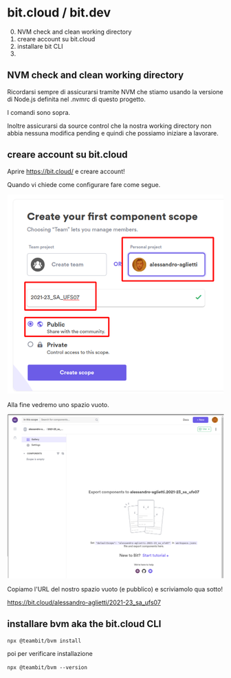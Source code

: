 # bit.cloud / bit.dev

0. NVM check and clean working directory
1. creare account su bit.cloud
2. installare bit CLI
3. 

## NVM check and clean working directory

Ricordarsi sempre di assicurarsi tramite NVM che stiamo usando la versione di Node.js definita nel .nvmrc di questo progetto.

I comandi sono sopra.

Inoltre assicurarsi da source control che la nostra working directory non abbia nessuna modifica pending e quindi che possiamo iniziare a lavorare.

## creare account su bit.cloud

Aprire https://bit.cloud/ e creare account!

Quando vi chiede come configurare fare come segue.

![bit-cloud-0-new-account](../img/readme/bit-cloud-0-new-account.png)

Alla fine vedremo uno spazio vuoto.

![bit-cloud-1-account-created-landing](../img/readme/bit-cloud-1-account-created-landing.png)

Copiamo l'URL del nostro spazio vuoto (e pubblico) e scriviamolo qua sotto!

https://bit.cloud/alessandro-aglietti/2021-23_sa_ufs07

## installare bvm aka the bit.cloud CLI

`npx @teambit/bvm install`

poi per verificare installazione

`npx @teambit/bvm --version`
